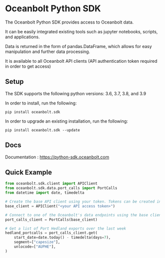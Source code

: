 # Oceanbolt Python SDK
The Oceanbolt Python SDK provides access to Oceanbolt data.

It can be easily integrated existing tools such as jupyter notebooks, scripts, and applications.

Data is returned in the form of pandas.DataFrame, which allows for easy manipulation and further data processing. 

It is available to all Oceanbolt API clients (API authentication token required in order to get access)

## Setup

The SDK supports the following python versions: 3.6, 3.7, 3.8, and 3.9

In order to install, run the following:

    pip install oceanbolt.sdk

In order to upgrade an existing installation, run the following:

    pip install oceanbolt.sdk --update

## Docs
Documentation : https://python-sdk.oceanbolt.com

## Quick Example

````python
from oceanbolt.sdk.client import APIClient
from oceanbolt.sdk.data.port_calls import PortCalls
from datetime import date, timedelta

# Create the base API client using your token. Tokens can be created in the Oceanbolt App (app.oceanbolt.com)
base_client = APIClient("<your API access token>")

# Connect to one of the Oceanbolt's data endpoints using the base client object, ie: PortCalls
port_calls_client = PortCalls(base_client)

# Get a list of Port Hedland exports over the last week
hedland_portcalls = port_calls_client.get(
    start_date=date.today() - timedelta(days=7),
    segment=["capesize"],
    unlocode=["AUPHE"],
)

````

